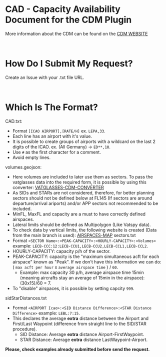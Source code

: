 # CAD - Capacity Availability Document for the CDM Plugin

More information about the CDM can be found on the [CDM WEBSITE](https://vats.im/cdm)

<br>

# How Do I Submit My Request?

Create an Issue with your .txt file URL.

<br>

# Which Is The Format?
CAD.txt:
  - Format `` [ICAO AIRPORT],[RATE/H] `` ex. `` LEPA,33 ``.
  - Each line has an airport with it's value.
  - It is possible to create groups of airports with a wildcard on the last 2 digits of the ICAO. ex. (All Germany) -> `` ED**,10 ``.
  - Use `` # `` as the first character for a comment.
  - Avoid empty lines.

volumes.geojson:
  - Here volumes are included to later use them as sectors. To pass the vatglasses data into the required form, it is possible by using this converter: [VATGLASSES-CDM-CONVERTER](https://cdm.vatsimspain.es/vatglasses-to-cdm)
  - As SIDs and STARs are not considered, therefore, for better planning sectors should not be defined below at FL145 (If sectors are around departure/arrival ariports) and/or APP sectors not recommended to be included.
  - MinFL, MaxFL and capacity are a must to have correctly defined airspaces.
  - Lateral limits should be defined as Multipolygon (Like Vatspy data).
  - To check data by vertical limits, the following website is created (Data from the main branch is used): [AIRSPACES-MAP](https://cdm.vatsimspain.es/airspaces-map.html)
sectors.txt
  - Format `` <SECTOR Name>:<PEAK-CAPACITY>:<HOURLY-CAPACITY>:<Volumes> `` example: `` LECB-CCC:12:LECB-CCU1,LECB-CCU2,LECB-CCL1,LECB-CCL2 ``.
  - HOURLY-CAPACITY: capacity p/h of the sector.
  - PEAK-CAPACITY: capacity is the "maximum simultaneous acft for each airspace" known as "Peak". If we don't have this information we can do: ( `` max acft per hour `` x `` average airspace time `` ) / `` 60 ``.
    - Example: max capacity 30 p/h, average airspace time 15min (meaning aircrafts stay an average of 15min in the airspace): (30x15)/60 = 7.
  - To "disable" airspaces, it is possible by setting capcity `` 999 ``.

sidStarDistances.txt
  - Format `` <AIRPORT Icao>:<SID Distance Difference>:<STAR Distance Difference> `` example: `` LEBL:7:15 ``.
  - This declares the average **extra** distance between the Airport and First/Last Waypoint (difference from straight line to the SID/STAR procedure).
      - SID Distance: Average **extra** distance Airport-FirstWaypoint.
      - STAR Distance: Average **extra** distance LastWaypoint-Airport.

  
  **Please, check examples already submitted before send the request.**
